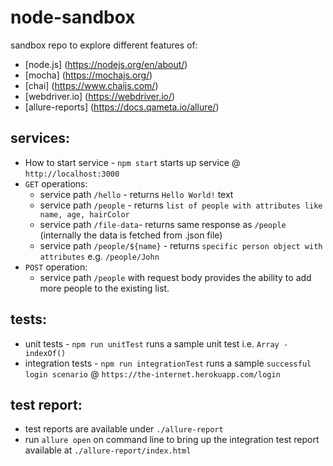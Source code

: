 # node-sandbox
sandbox repo to explore different features of:
 - [node.js] (https://nodejs.org/en/about/)
 - [mocha] (https://mochajs.org/)
 - [chai] (https://www.chaijs.com/)
 - [webdriver.io] (https://webdriver.io/)
 - [allure-reports] (https://docs.qameta.io/allure/)

## services:
- How to start service  -  `npm start` starts up service @ `http://localhost:3000`
- `GET` operations:
    - service path `/hello`    -   returns `Hello World!` text
    - service path `/people`   -   returns `list of people with attributes like name, age, hairColor`
    - service path `/file-data`-   returns same response as `/people` (internally the data is fetched from .json file)
    - service path `/people/${name}` - returns `specific person object with attributes` e.g. `/people/John`
- `POST` operation:
    - service path `/people` with request body provides the ability to add more people to the existing list.

## tests:
- unit tests          -   `npm run unitTest` runs a sample unit test i.e. `Array - indexOf()`
- integration tests   -   `npm run integrationTest` runs a sample `successful login scenario` @ `https://the-internet.herokuapp.com/login`

## test report:
- test reports are available under `./allure-report`
- run `allure open` on command line to bring up the integration test report available at `./allure-report/index.html`
